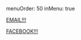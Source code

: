 menuOrder: 50
inMenu: true

<a href="mailto:blarestew@gmail.com?subject=subject text">EMAIL!!!</a>

<a href="https https://www.facebook.com/BlareStew/?subject=subject text">FACEBOOK!!!</a>
